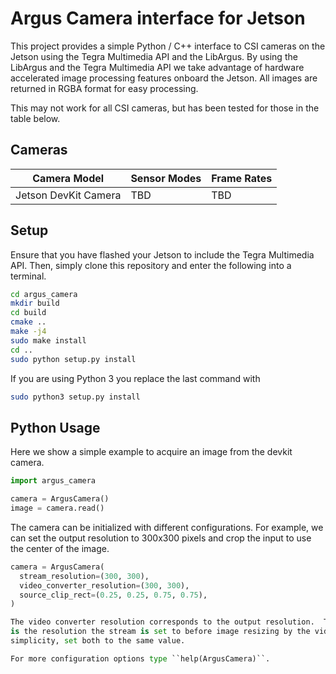Argus Camera interface for Jetson
=================================

This project provides a simple Python / C++ interface to CSI cameras on the Jetson using
the Tegra Multimedia API and the LibArgus.  By using the LibArgus and the Tegra
Multimedia API we take advantage of hardware accelerated image processing features onboard
the Jetson.  All images are returned in RGBA format for easy processing.

This may not work for all CSI cameras, but has been tested for those in the table below. 

Cameras
-------

| Camera Model         | Sensor Modes | Frame Rates |
|----------------------|--------------|-------------|
| Jetson DevKit Camera |  TBD         |  TBD        |

Setup
-----

Ensure that you have flashed your Jetson to include the Tegra Multimedia API. Then, simply clone this repository and enter the following into a terminal.

```bash
cd argus_camera
mkdir build
cd build
cmake ..
make -j4
sudo make install
cd ..
sudo python setup.py install
```

If you are using Python 3 you replace the last command with

```bash
sudo python3 setup.py install
```

Python Usage
------------

Here we show a simple example to acquire an image from the devkit camera.

```python
import argus_camera

camera = ArgusCamera()
image = camera.read()
```

The camera can be initialized with different configurations.  For example,
we can set the output resolution to 300x300 pixels and crop the input to use
the center of the image.

```python
camera = ArgusCamera(
  stream_resolution=(300, 300),
  video_converter_resolution=(300, 300), 
  source_clip_rect=(0.25, 0.25, 0.75, 0.75),
)

The video converter resolution corresponds to the output resolution.  The stream resolution
is the resolution the stream is set to before image resizing by the video converter.  For
simplicity, set both to the same value.

For more configuration options type ``help(ArgusCamera)``.
